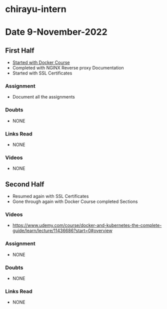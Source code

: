 # chirayu-intern



# Date 9-November-2022

## First Half

- [Started with Docker Course](https://www.udemy.com/course/docker-and-kubernetes-the-complete-guide/learn/lecture/11436686?start=0#overview)
- Completed with NGINX Reverse proxy  Documentation 
- Started with SSL Certificates 

### Assignment
- Document all the assignments 
### Doubts

- NONE
### Links Read

- NONE
### Videos

- NONE

## Second Half

- Resumed again with SSL Certificates
- Gone through again with Docker Course completed Sections

### Videos

- https://www.udemy.com/course/docker-and-kubernetes-the-complete-guide/learn/lecture/11436686?start=0#overview

### Assignment

- NONE 

### Doubts

- NONE 
### Links Read
- NONE